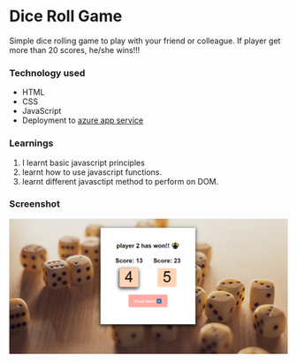 # Dice Roll Game
Simple dice rolling game to play with your friend or colleague. If player get more than 20 scores, he/she wins!!!

### Technology used

- HTML
- CSS
- JavaScript
- Deployment to [azure app service](https://orange-pebble-0a2edb20f.5.azurestaticapps.net)

### Learnings
1. I learnt basic javascript principles 
2. learnt how to use javascript functions.
3. learnt different javasctipt method to perform on DOM.

### Screenshot
![ScreenShot of Pacman Game](/screenshots/dice-roll-game-ss-project.PNG)
